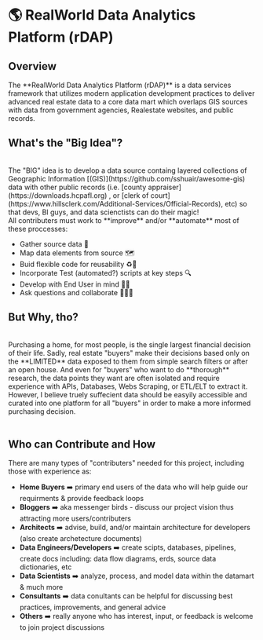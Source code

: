 <h1> 🌎 RealWorld Data Analytics Platform (rDAP) </h1>


<h2> Overview </h2>
The **RealWorld Data Analytics Platform (rDAP)** is a data services framework that utilizes modern application development practices to deliver advanced real estate data to a core data mart which overlaps GIS sources with data from government agencies, Realestate websites, and public records. 

<h2> What's the "Big Idea"? </h2></br>
The "BIG" idea is to develop a data source containg layered collections of Geographic Information [(GIS)](https://github.com/sshuair/awesome-gis) data with other public records (i.e. [county appraiser](https://downloads.hcpafl.org) , or [clerk of court](https://www.hillsclerk.com/Additional-Services/Official-Records), etc) so that devs, BI guys, and data scienctists can do their magic! <br/>
All contributers must work to **improve** and/or **automate** most of these proccesses:<br/>

- Gather source data 📝 
- Map data elements from source 🗺️ 
- Buid flexible code for reusability ♻️📜 
- Incorporate Test (automated?) scripts at key steps 🔍
- Develop with End User in mind 🤷‍♂️
- Ask questions and collaborate 🧑‍🤝‍🧑


<h2> But Why, tho? </h2><br/>
Purchasing a home, for most people, is the single largest financial decision of their life. Sadly, real estate "buyers" make their decisions based only on the **LIMITED** data exposed to them from simple search filters or after an open house. And even for "buyers" who want to do **thorough** research, the data points they want are often isolated and require experience with APIs, Databases, Webs Scraping, or ETL/ELT to extract it. However, I believe truely suffecient data should be easyily accessible and curated into one platform for all "buyers" in order to make a more informed purchasing decision.<br/><br/>


<h2> Who can Contribute and How </h2>
There are many types of "contributers" needed for this project, including those with experience as:<br/>

- **Home Buyers** ➡️ primary end users of the data who will help guide our requirments & provide feedback loops
- **Bloggers** ➡️ aka messenger birds - discuss our project vision thus attracting more users/contributers
- **Architects** ➡️ advise, build, and/or maintain architecture for developers (also create archetecture documents)
- **Data Engineers/Developers** ➡️ create scipts, databases, pipelines, create docs including: data flow diagrams, erds, source data dictionaries, etc
- **Data Scientists** ➡️ analyze, process, and model data within the datamart & much more
- **Consultants** ➡️ data conultants can be helpful for discussing best practices, improvements, and general advice
- **Others** ➡️ really anyone who has interest, input, or feedback is welcome to join project discussions
 
